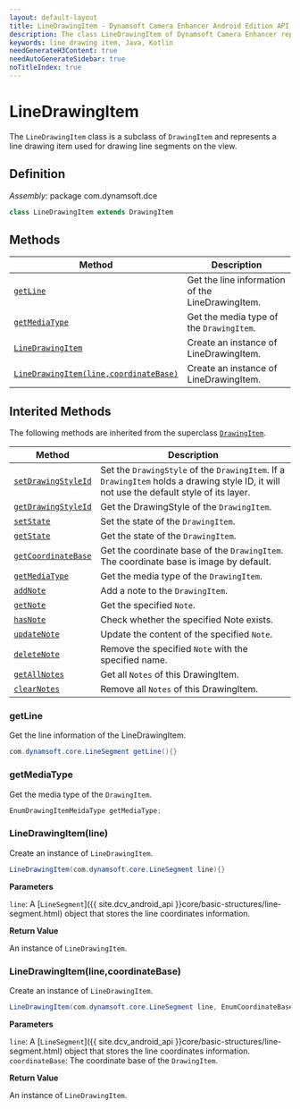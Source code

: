 ```yaml
---
layout: default-layout
title: LineDrawingItem - Dynamsoft Camera Enhancer Android Edition API Reference
description: The class LineDrawingItem of Dynamsoft Camera Enhancer represents a line drawing item used for drawing line segments on the view.
keywords: line drawing item, Java, Kotlin
needGenerateH3Content: true
needAutoGenerateSidebar: true
noTitleIndex: true
---
```


# LineDrawingItem

The `LineDrawingItem` class is a subclass of `DrawingItem` and represents a line drawing item used for drawing line segments on the view.

## Definition

*Assembly:* package com.dynamsoft.dce

```java
class LineDrawingItem extends DrawingItem
```

## Methods

| Method | Description |
|------- |-------------|
| [`getLine`](#getline) | Get the line information of the LineDrawingItem. |
| [`getMediaType`](#getmediatype) | Get the media type of the `DrawingItem`. |
| [`LineDrawingItem`](#linedrawingitemline) | Create an instance of LineDrawingItem. |
| [`LineDrawingItem(line,coordinateBase)`](#linedrawingitemlinecoordinatebase) | Create an instance of LineDrawingItem. |

## Interited Methods

The following methods are inherited from the superclass [`DrawingItem`](drawingitem.html).

| Method | Description |
|------- |-------------|
| [`setDrawingStyleId`](drawingitem.html#setdrawingstyleid) | Set the `DrawingStyle` of the `DrawingItem`. If a `DrawingItem` holds a drawing style ID, it will not use the default style of its layer. |
| [`getDrawingStyleId`](drawingitem.html#getdrawingstyleid) | Get the DrawingStyle of the `DrawingItem`. |
| [`setState`](drawingitem.html#setstate) | Set the state of the `DrawingItem`. |
| [`getState`](drawingitem.html#getstate) | Get the state of the `DrawingItem`. |
| [`getCoordinateBase`](drawingitem.html#getcoordinatebase) | Get the coordinate base of the `DrawingItem`. The coordinate base is image by default. |
| [`getMediaType`](drawingitem.html#getmediatype) | Get the media type of the `DrawingItem`. |
| [`addNote`](drawingitem.html#addnote) | Add a note to the `DrawingItem`. |
| [`getNote`](drawingitem.html#getnote) | Get the specified `Note`. |
| [`hasNote`](drawingitem.html#hasnote) | Check whether the specified Note exists. |
| [`updateNote`](drawingitem.html#updatenote) | Update the content of the specified `Note`. |
| [`deleteNote`](drawingitem.html#deletenote) | Remove the specified `Note` with the specified name. |
| [`getAllNotes`](drawingitem.html#getallnotes) | Get all `Notes` of this DrawingItem. |
| [`clearNotes`](drawingitem.html#clearnotes) | Remove all `Notes` of this DrawingItem. |

### getLine

Get the line information of the LineDrawingItem.

```java
com.dynamsoft.core.LineSegment getLine(){}
```

### getMediaType

Get the media type of the `DrawingItem`.

```java
EnumDrawingItemMeidaType getMediaType;
```

### LineDrawingItem(line)

Create an instance of `LineDrawingItem`.

```java
LineDrawingItem(com.dynamsoft.core.LineSegment line){}
```

**Parameters**

`line`: A [`LineSegment`]({{ site.dcv_android_api }}core/basic-structures/line-segment.html) object that stores the line coordinates information.

**Return Value**

An instance of `LineDrawingItem`.

### LineDrawingItem(line,coordinateBase)

Create an instance of `LineDrawingItem`.

```java
LineDrawingItem(com.dynamsoft.core.LineSegment line, EnumCoordinateBase coordinateBase){}
```

**Parameters**

`line`: A [`LineSegment`]({{ site.dcv_android_api }}core/basic-structures/line-segment.html) object that stores the line coordinates information.  
`coordinateBase`: The coordinate base of the `DrawingItem`.

**Return Value**

An instance of `LineDrawingItem`.
